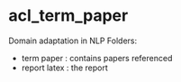 # acl_term_paper
Domain adaptation in NLP
Folders:
- term paper : contains papers referenced 
- report latex : the report
